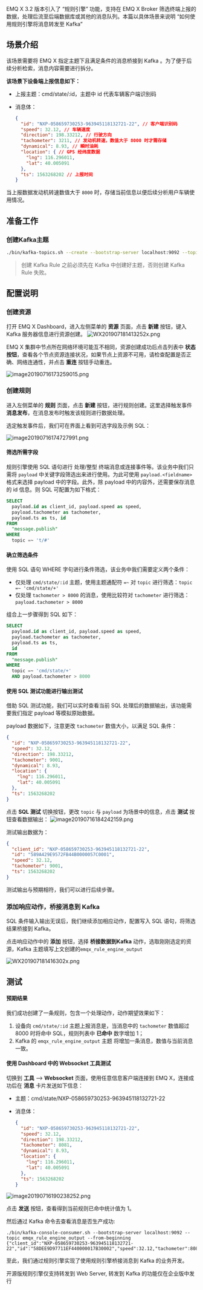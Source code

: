 EMQ X 3.2 版本引入了 “规则引擎” 功能，支持在 EMQ X Broker 筛选终端上报的数据，处理后流至后端数据库或其他的消息队列。本篇以具体场景来说明 “如何使用规则引擎将消息转发至 Kafka”



## 场景介绍

该场景需要将 EMQ X 指定主题下且满足条件的消息桥接到 Kafka 。为了便于后续分析检索，消息内容需要进行拆分。

**该场景下设备端上报信息如下：**

- 上报主题：cmd/state/:id，主题中 id 代表车辆客户端识别码

- 消息体：

  ```json
  {
    "id": "NXP-058659730253-963945118132721-22", // 客户端识别码
    "speed": 32.12, // 车辆速度
    "direction": 198.33212, // 行驶方向
    "tachometer": 3211, // 发动机转速，数值大于 8000 时才需存储
    "dynamical": 8.93, // 瞬时油耗
    "location": { // GPS 经纬度数据
      "lng": 116.296011,
      "lat": 40.005091
    },
    "ts": 1563268202 // 上报时间
  }
  ```



当上报数据发动机转速数值大于 `8000` 时，存储当前信息以便后续分析用户车辆使用情况。



## 准备工作

### 创建Kafka主题

```bash
./bin/kafka-topics.sh --create --bootstrap-server localhost:9092 --topic 'emqx_rule_engine_output' --partitions 1 --replication-factor 1
```

> 创建 Kafka Rule 之前必须先在 Kafka 中创建好主题，否则创建 Kafka Rule 失败。

## 配置说明

### 创建资源

打开 EMQ X Dashboard，进入左侧菜单的 **资源** 页面，点击 **新建** 按钮，键入 Kafka 服务器信息进行资源创建。
![WX201907181413252x.png](https://static.emqx.net/images/50ad603e3d7dbbb8329150a258ed52a6.png)



EMQ X 集群中节点所在网络环境可能互不相同，资源创建成功后点击列表中 **状态按钮**，查看各个节点资源连接状况，如果节点上资源不可用，请检查配置是否正确、网络连通性，并点击 **重连** 按钮手动重连。

![image20190716173259015.png](https://static.emqx.net/images/0c3e21837ebfc3647754cb81c76a4a97.png)



### 创建规则

进入左侧菜单的 **规则** 页面，点击 **新建** 按钮，进行规则创建。这里选择触发事件 **消息发布**，在消息发布时触发该规则进行数据处理。

选定触发事件后，我们可在界面上看到可选字段及示例 SQL：

![image20190716174727991.png](https://static.emqx.net/images/b7a87db24b9ffeb0bf029d9e7b6dacad.png)



#### 筛选所需字段

规则引擎使用 SQL 语句进行 处理/整型 终端消息或连接事件等。该业务中我们只需将  `payload`  中关键字段筛选出来进行使用。为此可使用 `payload.<fieldname> `  格式来选择 payload 中的字段。此外，除 payload 中的内容外，还需要保存消息的 id 信息。则 SQL 可配置为如下格式：

```sql
SELECT
  payload.id as client_id, payload.speed as speed, 
  payload.tachometer as tachometer,
  payload.ts as ts, id
FROM
  "message.publish"
WHERE
  topic =~ 't/#'
```



#### 确立筛选条件

使用 SQL 语句 WHERE 字句进行条件筛选，该业务中我们需要定义两个条件：

- 仅处理 `cmd/state/:id` 主题，使用主题通配符 `=~` 对 `topic` 进行筛选：`topic =~ 'cmd/state/+'`
- 仅处理 `tachometer > 8000` 的消息，使用比较符对 `tachometer` 进行筛选：`payload.tachometer > 8000`

组合上一步骤得到 SQL 如下：

```sql
SELECT
  payload.id as client_id, payload.speed as speed, 
  payload.tachometer as tachometer,
  payload.ts as ts,
  id
FROM
  "message.publish"
WHERE
  topic =~ 'cmd/state/+'
  AND payload.tachometer > 8000
```



#### 使用 SQL 测试功能进行输出测试

借助 SQL 测试功能，我们可以实时查看当前 SQL 处理后的数据输出，该功能需要我们指定 payload 等模拟原始数据。

payload 数据如下，注意更改 `tachometer` 数值大小，以满足 SQL 条件：

```json
{
  "id": "NXP-058659730253-963945118132721-22",
  "speed": 32.12,
  "direction": 198.33212,
  "tachometer": 9001,
  "dynamical": 8.93,
  "location": {
    "lng": 116.296011,
    "lat": 40.005091
  },
  "ts": 1563268202
}
```



点击 **SQL 测试** 切换按钮，更改 `topic` 与 `payload` 为场景中的信息，点击 **测试** 按钮查看数据输出：
![image20190716184242159.png](https://static.emqx.net/images/da32fcfeb384105e9a5d3dfbafd26f2d.png)



测试输出数据为：

```json
{
  "client_id": "NXP-058659730253-963945118132721-22",
  "id": "589A429E9572FB44B0000057C0001",
  "speed": 32.12,
  "tachometer": 9001,
  "ts": 1563268202
}
```



测试输出与预期相符，我们可以进行后续步骤。



### 添加响应动作，桥接消息到 Kafka

SQL 条件输入输出无误后，我们继续添加相应动作，配置写入 SQL 语句，将筛选结果桥接到 Kafka。

点击响应动作中的 **添加** 按钮，选择 **桥接数据到Kafka** 动作，选取刚刚选定的资源，Kafka 主题填写上文创建的`emqx_rule_engine_output`

![WX201907181416302x.png](https://static.emqx.net/images/5d268e9b96c49826e8da92fb51190ba8.png)



## 测试

#### 预期结果

我们成功创建了一条规则，包含一个处理动作，动作期望效果如下：

1. 设备向 `cmd/state/:id` 主题上报消息是，当消息中的 `tachometer` 数值超过 8000 时将命中 SQL，规则列表中 **已命中** 数字增加 1；
2. Kafka 的 `emqx_rule_engine_output` 主题 将增加一条消息，数值与当前消息一致。



#### 使用 Dashboard 中的 Websocket 工具测试

切换到 **工具** --> **Websocket** 页面，使用任意信息客户端连接到 EMQ X，连接成功后在 **消息** 卡片发送如下信息：

- 主题：cmd/state/NXP-058659730253-963945118132721-22

- 消息体：

  ```json
  {
    "id": "NXP-058659730253-963945118132721-22",
    "speed": 32.12,
    "direction": 198.33212,
    "tachometer": 8081,
    "dynamical": 8.93,
    "location": {
      "lng": 116.296011,
      "lat": 40.005091
    },
    "ts": 1563268202
  }
  ```


![image20190716190238252.png](https://static.emqx.net/images/de0f341922ab7922503177c5b077d5ce.png)



点击 **发送** 按钮，查看得到当前规则已命中统计值为 1。

然后通过 Kafka 命令去查看消息是否生产成功:

```
./bin/kafka-console-consumer.sh --bootstrap-server localhost:9092 --topic emqx_rule_engine_output --from-beginning
{"client_id":"NXP-058659730253-963945118132721-22","id":"58DEE9D97711EF440000017B30002","speed":32.12,"tachometer":8081,"ts":1563268202}
```

至此，我们通过规则引擎实现了使用规则引擎桥接消息到 Kafka 的业务开发。

开源版规则引擎仅支持转发到 Web Server, 转发到 Kafka 的功能仅在企业版中发行
